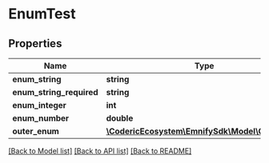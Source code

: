 # EnumTest

## Properties
Name | Type | Description | Notes
------------ | ------------- | ------------- | -------------
**enum_string** | **string** |  | [optional] 
**enum_string_required** | **string** |  | 
**enum_integer** | **int** |  | [optional] 
**enum_number** | **double** |  | [optional] 
**outer_enum** | [**\CodericEcosystem\EmnifySdk\Model\OuterEnum**](OuterEnum.md) |  | [optional] 

[[Back to Model list]](../README.md#documentation-for-models) [[Back to API list]](../README.md#documentation-for-api-endpoints) [[Back to README]](../README.md)


